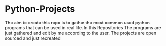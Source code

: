 # Python-Projects
The aim to create this repo is to gather the most common used python programs that can be used in real life.
In this Repositories The programs are just gathered and edit by me according to the user.
The projects are open sourced and just recreated
